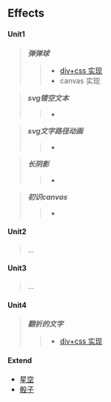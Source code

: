 ##  Effects 
#### Unit1
  > *__弹弹球__* 
  >> * [div+css 实现](https://onethousandandtwentyfour.github.io/effects/unit1/%e5%bc%b9%e5%bc%b9%e7%90%83/)
  >> * canvas 实现
  
  > *__svg镂空文本__*
  >> *
  
  > *__svg文字路径动画__*
  >> *
  
  > *__长阴影__*
  >> *
  
  > *__初识canvas__*
  >> *
  
#### Unit2
  > ...
  
#### Unit3
  > ...
  
#### Unit4
  > *__翻折的文字__*
  >> * [div+css 实现](https://onethousandandtwentyfour.github.io/effects/unit4/%e7%bf%bb%e6%8a%98%e7%9a%84%e6%96%87%e5%ad%97/)
  
#### Extend

  *  [星空](https://onethousandandtwentyfour.github.io/effects/extend/%e6%98%9f%e7%a9%ba/)
  *  [骰子](https://onethousandandtwentyfour.github.io/effects/extend/%e9%aa%b0%e5%ad%90/)


